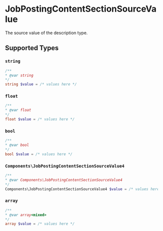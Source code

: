 # JobPostingContentSectionSourceValue

The source value of the description type.


## Supported Types

### `string`

```php
/**
* @var string
*/
string $value = /* values here */
```

### `float`

```php
/**
* @var float
*/
float $value = /* values here */
```

### `bool`

```php
/**
* @var bool
*/
bool $value = /* values here */
```

### `Components\JobPostingContentSectionSourceValue4`

```php
/**
* @var Components\JobPostingContentSectionSourceValue4
*/
Components\JobPostingContentSectionSourceValue4 $value = /* values here */
```

### `array`

```php
/**
* @var array<mixed>
*/
array $value = /* values here */
```

